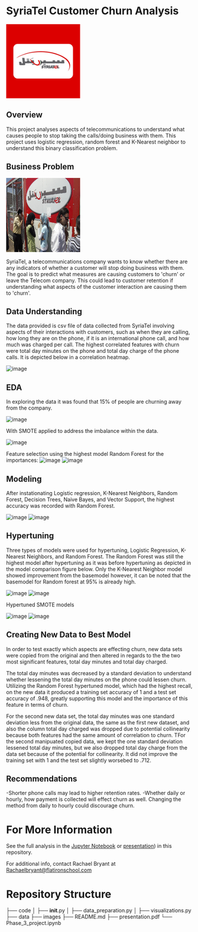 # SyriaTel Customer Churn Analysis
<img src="images/syriaTellogo.jpg" alt="House" width=200 height=200 />

## Overview
This project analyses aspects of telecommunications to understand what causes people to stop taking the calls/doing business with them. This project uses logistic regression, random forest and K-Nearest neighbor to understand this binary classification problem.

## Business Problem
<img src="images/syriaTel.jpg" alt="House" width=200 height=200 />


SyriaTel, a telecommunications company wants to know whether there are any indicators of whether a customer will stop doing business with them. The goal is to predict what measures are causing customers to 'churn' or leave the Telecom company. This could lead to customer retention if understanding what aspects of the customer interaction are causing them to 'churn'.



## Data Understanding
The data provided is csv file of data collected from SyriaTel involving aspects of their interactions with customers, such as when they are calling, how long they are on the phone, if it is an international phone call, and how much was charged per call. 
The highest correlated features with churn were total day minutes on the phone and total day charge of the phone calls. It is depicted below in a correlation heatmap. 

![image](https://user-images.githubusercontent.com/65221687/193645245-1e247b25-26b0-4849-9512-65dade565abd.png)

## EDA

In exploring the data it was found that 15% of people are churning away from the company.

![image](https://user-images.githubusercontent.com/65221687/194056262-8c758279-4a74-4ad2-9868-dea94194aa55.png)

With SMOTE applied to address the imbalance within the data.

![image](https://user-images.githubusercontent.com/65221687/196063564-77ab98b4-a6fa-4928-82ec-3f7829bd8741.png)


Feature selection using the highest model Random Forest for the importances:
![image](https://user-images.githubusercontent.com/65221687/193648361-1fe0800c-966c-41b1-8e51-4b90d7b0cea7.png)
![image](https://user-images.githubusercontent.com/65221687/193648382-7fdd8f56-2a11-4e21-b50c-1bb4108c10bf.png)



## Modeling
After instationating Logistic regression, K-Nearest Neighbors, Random Forest, Decision Trees, Naive Bayes, and Vector Support, the highest accuracy was recorded with Random Forest. 

![image](https://user-images.githubusercontent.com/65221687/193645480-797f3032-1957-4522-9931-a7be5f8c4d61.png)
![image](https://user-images.githubusercontent.com/65221687/194055082-d83a8d86-eb06-4770-a289-e9293b25a7c3.png)


## Hypertuning

Three types of models were used for hypertuning, Logistic Regression, K-Nearest Neighbors, and Random Forest. The Random Forest was still the highest model after hypertuning as it was before hypertuning as depicted in the model comparison figure below. Only the K-Nearest Neighbor model showed improvement from the basemodel however, it can be noted that the basemodel for Random forest at 95% is already high. 

![image](https://user-images.githubusercontent.com/65221687/196063506-f27bfa0a-00e3-48ff-ae2f-dd3a143e4622.png)
![image](https://user-images.githubusercontent.com/65221687/196063088-bd17723b-aae3-4fd7-8207-95824cdeb4d3.png)



Hypertuned SMOTE models


![image](https://user-images.githubusercontent.com/65221687/196063064-9fd4ff2d-cea9-443f-9504-9dc83753ead7.png)
![image](https://user-images.githubusercontent.com/65221687/196063076-37893788-7c64-4d08-9261-77c5b2a37980.png)



## Creating New Data to Best Model
In order to test exactly which aspects are effecting churn, new data sets were copied from the original and then altered in regards to the the two most significant features, total day minutes and total day charged.

The total day minutes was decreased by a standard deviation to understand whether lessening the total day minutes on the phone could lessen churn. 
Utilizing the Random Forest hypertuned model, which had the highest recall, on the new data it produced a training set accuracy of 1 and a test set accuracy of .948, greatly supporting this model and the importance of this feature in terms of churn.

For the second new data set, the total day minutes was one standard deviation less from the original data, the same as the first new dataset, and also the column total day charged was dropped due to potential collinearity because both features had the same amount of correlation to churn. TFor the second manipuated copied data, we kept the one standard deviation lessened total day minutes, but we also dropped total day charge from the data set because of the potential for collinearity. It did not improve the training set with 1 and the test set slightly worsebed to .712.

## Recommendations
-Shorter phone calls may lead to higher retention rates.
-Whether daily or hourly, how payment is collected will effect churn as well. Changing the method from daily to hourly could discourage churn.

# For More Information
See the full analysis in the [Jupyter Notebook](https://github.com/rabrya0072/Phase_3_project/blob/main/Phase%203%20project.ipynb) or [presentation](https://github.com/rabrya0072/Phase_3_project/blob/main/presentation.pdf.pdf)) in this repository.

For additional info, contact Rachael Bryant at Rachaelbryant@flatironschool.com
# Repository Structure
├── code
│   ├── __init__.py
│   ├── data_preparation.py
│   ├── visualizations.py
├── data
├── images
├── README.md
├── presentation.pdf
└── Phase_3_project.ipynb


